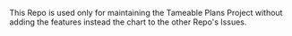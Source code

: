 This Repo is used only for maintaining the Tameable Plans Project without adding the features instead the chart to the other Repo's Issues.
